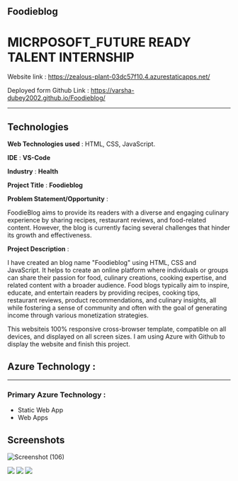 ## Foodieblog
# MICRPOSOFT_FUTURE READY TALENT INTERNSHIP

Website link : https://zealous-plant-03dc57f10.4.azurestaticapps.net/

Deployed form Github Link : https://varsha-dubey2002.github.io/Foodieblog/

--------------------------------------------------------------------------------------------------
## Technologies
__Web Technologies used__ : HTML, CSS, JavaScript.

__IDE__ : __VS-Code__

__Industry__ : __Health__

__Project Title__ : __Foodieblog__

__Problem Statement/Opportunity__ :

FoodieBlog aims to provide its readers with a diverse and engaging culinary experience by sharing recipes, restaurant reviews, and food-related content. However, the blog is currently facing several challenges that hinder its growth and effectiveness.

__Project Description__ :

I have created an blog name "Foodieblog" using HTML, CSS and JavaScript. It helps to create an online platform where individuals or groups can share their passion for food, culinary creations, cooking expertise, and related content with a broader audience. Food blogs typically aim to inspire, educate, and entertain readers by providing recipes, cooking tips, restaurant reviews, product recommendations, and culinary insights, all while fostering a sense of community and often with the goal of generating income through various monetization strategies.

This websiteis 100% responsive cross-browser template, compatible on all devices, and displayed on all screen sizes. I am using Azure with Github to display the website and finish this project.

## Azure Technology :
------------------------------------------------------------------------------------------------
### Primary Azure Technology :

- Static Web App
- Web Apps


## Screenshots

![Screenshot (106)](https://github.com/Varsha-dubey2002/Foodieblog/assets/120113300/d6bf8a57-51e3-499e-99c1-2637c65d492c)

<img src="C:\Users\schir\OneDrive\Desktop\Screenshot (106).png">

<img src="C:\Users\schir\OneDrive\Desktop\Screenshot (107).png">

<img src="C:\Users\schir\OneDrive\Desktop\Screenshot (108).png">
